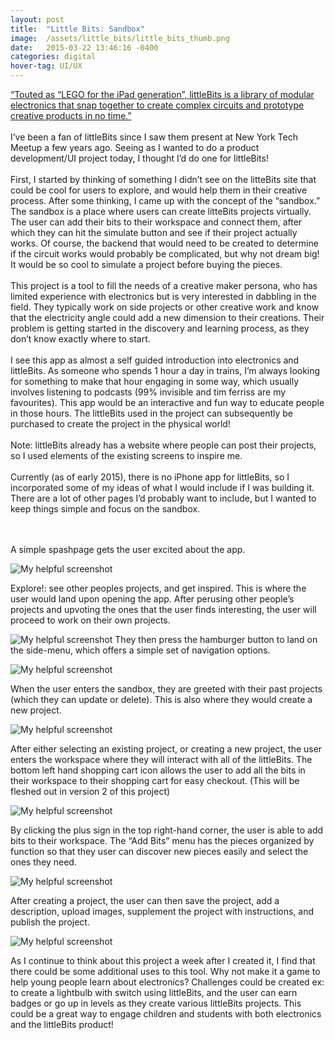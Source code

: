 ```yaml
---
layout: post
title:	"Little Bits: Sandbox"
image:	/assets/little_bits/little_bits_thumb.png
date:   2015-03-22 13:46:16 -0400
categories:	digital
hover-tag: UI/UX
---
```



[“Touted as “LEGO for the iPad generation”, littleBits is a library of modular electronics that snap together to create complex circuits and prototype creative products in no time.”][little-bits]
<br><br>
I’ve been a fan of littleBits since I saw them present at New York Tech Meetup a few years ago. Seeing as I wanted to do a product development/UI project today, I thought I’d do one for littleBits!
<br><br>
First, I started by thinking of something I didn’t see on the litteBits site that could be cool for users to explore, and would help them in their creative process. After some thinking, I came up with the concept of the “sandbox.” The sandbox is a place where users can create litteBits projects virtually. The user can add their bits to their workspace and connect them, after which they can hit the simulate button and see if their project actually works. Of course, the backend that would need to be created to determine if the circuit works would probably be complicated, but why not dream big! It would be so cool to simulate a project before buying the pieces.
<br><br>
This project is a tool to fill the needs of a creative maker persona, who has limited experience with electronics but is very interested in dabbling in the field. They typically work on side projects or other creative work and know that the electricity angle could add a new dimension to their creations. Their problem is getting started in the discovery and learning process, as they don’t know exactly where to start.
<br><br>
I see this app as almost a self guided introduction into electronics and littleBits. As someone who spends 1 hour a day in trains, I’m always looking for something to make that hour engaging in some way, which usually involves listening to podcasts (99% invisible and tim ferriss are my favourites). This app would be an interactive and fun way to educate people in those hours. The littleBits used in the project can subsequently be purchased to create the project in the physical world!
<br><br>
Note: littleBits already has a website where people can post their projects, so I used elements of the existing screens to inspire me.
<br><br>
Currently (as of early 2015), there is no iPhone app for littleBits, so I incorporated some of my ideas of what I would include if I was building it. There are a lot of other pages I’d probably want to include, but I wanted to keep things simple and focus on the sandbox.


<br><br>
A simple spashpage gets the user excited about the app.

![My helpful screenshot](/assets/little_bits/little_bits.png)

Explore!: see other peoples projects, and get inspired. This is where the user would land upon opening the app. After perusing other people’s projects and upvoting the ones that the user finds interesting, the user will proceed to work on their own projects.

![My helpful screenshot](/assets/little_bits/little_bits_explore.png)
They then press the hamburger button to land on the side-menu, which offers a simple set of navigation options.

![My helpful screenshot](/assets/little_bits/little_bits_menu.png)

When the user enters the sandbox, they are greeted with their past projects (which they can update or delete). This is also where they would create a new project.

![My helpful screenshot](/assets/little_bits/little_bits_my_projects.png)

After either selecting an existing project, or creating a new project, the user enters the workspace where they will interact with all of the littleBits. The bottom left hand shopping cart icon allows the user to add all the bits in their workspace to their shopping cart for easy checkout. (This will be fleshed out in version 2 of this project)

![My helpful screenshot](/assets/little_bits/little_bits_workspace.png)

By clicking the plus sign in the top right-hand corner, the user is able to add bits to their workspace. The “Add Bits” menu has the pieces organized by function so that they user can discover new pieces easily and select the ones they need.

![My helpful screenshot](/assets/little_bits/little_bits_add_bit.png)

After creating a project, the user can then save the project, add a description, upload images, supplement the project with instructions, and publish the project.

![My helpful screenshot](/assets/little_bits/little_bits_project_info.png)

As I continue to think about this project a week after I created it, I find that there could be some additional uses to this tool. Why not make it a game to help young people learn about electronics? Challenges could be created ex: to create a lightbulb with switch using littleBits, and the user can earn badges or go up in levels as they create various littleBits projects. This could be a great way to engage children and students with both electronics and the littleBits product!

[little-bits]: http://littlebits.cc/how-it-works

